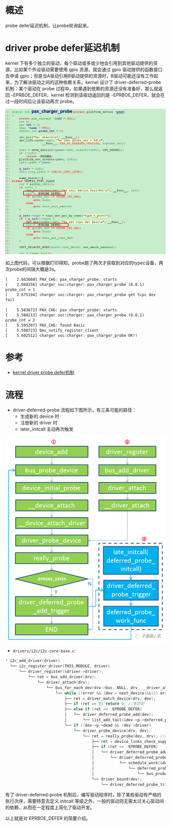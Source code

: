 # 概述

probe defer延迟机制，让probe轮询起来。

# driver probe defer延迟机制

kernel 下有多个独立的驱动，每个驱动或多或少地会引用到其他驱动提供的资源，比如某个外设驱动需要使用 gpio 资源，就会通过 gpio 驱动提供的函数接口去申请 gpio；但是当A驱动引用B驱动提供的资源时，B驱动可能还没有工作起来，为了解决驱动之间的这种依赖关系，kernel 设计了 driver-deferred-probe 机制：某个驱动在 probe 过程中，如果遇到依赖的资源还没有准备好，那么就返回 -EPRBOE_DEFER，kernel 检测到该驱动返回的是  -EPRBOE_DEFER，就会在过一段时间后让该驱动再次 probe。

![0029_0000.png](images/0029_0000.png)

如上图代码，可以根据打印得知，probe跑了两次才获取到对应的typec设备，两次probe的间隔大概是3s。
```shell
[    2.663660] PAX_CHG: pax_charger_probe: starts
[    2.668256] charger soc:charger: pax_charger_probe (0.0.1) probe_cnt = 1
[    2.675194] charger soc:charger: pax_charger_probe get tcpc dev fail

[    5.583672] PAX_CHG: pax_charger_probe: starts
[    5.588213] charger soc:charger: pax_charger_probe (0.0.1) probe_cnt = 2
[    5.595207] PAX_CHG: found Basic
[    5.598723] bms_notify_register_client
[    5.602512] charger soc:charger: pax_charger_probe OK!!
```

# 参考

* [kernel driver probe defer机制](https://blog.csdn.net/u010443710/article/details/120023298)

# 流程

* driver-deferred-probe 流程如下图所示，有三条可能的路径：
  * 生成新的 device 时
  * 注册新的 driver 时
  * later_initcall 主动再次触发

![0029_0001.png](images/0029_0001.png)

* `drivers/i2c/i2c-core-base.c`:
```C++
* i2c_add_driver(driver)
  └── i2c_register_driver(THIS_MODULE, driver)
      └── driver_register(&driver->driver);
          └── ret = bus_add_driver(drv);
              └── driver_attach(drv);
                  └── bus_for_each_dev(drv->bus, NULL, drv, __driver_attach);//就是对已经添加到drv->bus上面的每个设备操作
                      └── while (!error && (dev = next_device(&i))) error = fn(dev, data); //形参fn表示__driver_attach，也就是对每个设备执行__driver_attach
                          ├── ret = driver_match_device(drv, dev);
                          ├── if (ret == 0) return 0; //未匹配
                          ├── else if (ret == -EPROBE_DEFER) 
                          │   └── driver_deferred_probe_add(dev);
                          │       └── list_add_tail(&dev->p->deferred_probe, &deferred_probe_pending_list); //用来记录哪些驱动被 deferred probe
                          └── if (!dev->p->dead && !dev->driver)
                              └── driver_probe_device(drv, dev);
                                  └── ret = really_probe(dev, drv); //drivers/base/dd.c
                                      ├── ret = device_links_check_suppliers(dev); //
                                      ├── if (ret == -EPROBE_DEFER)
                                      │   └── driver_deferred_probe_add_trigger(dev, local_trigger_count);
                                      │       └── driver_deferred_probe_trigger();
                                      │           └── schedule_work(&deferred_probe_work);// 用来调度相应的 work func 来执行 deferred probe 动作
                                      │               └── deferred_probe_work_func(struct work_struct *work)//Retry probing devices in the active list.
                                      │                   └── bus_probe_device(dev); //重新调度probe函数
                                      └── driver_bound(dev);
                                          └── driver_deferred_probe_trigger();
```

有了 driver-deferred-probe 机制后，编写驱动程序时，除了某些驱动有严格的执行次序，需要特意去定义 initcall 等级之外，一般的驱动则无需太过关心驱动间的依赖，从而在一定程度上简化了驱动开发。

以上就是对 EPRBOE_DEFER 的简要介绍。